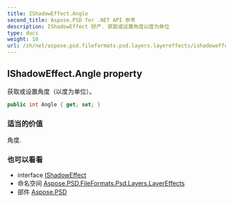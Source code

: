 ```yaml
---
title: IShadowEffect.Angle
second_title: Aspose.PSD for .NET API 参考
description: IShadowEffect 财产. 获取或设置角度以度为单位
type: docs
weight: 10
url: /zh/net/aspose.psd.fileformats.psd.layers.layereffects/ishadoweffect/angle/
---
```

## IShadowEffect.Angle property

获取或设置角度（以度为单位）。

```csharp
public int Angle { get; set; }
```

### 适当的价值

角度.

### 也可以看看

* interface [IShadowEffect](../)
* 命名空间 [Aspose.PSD.FileFormats.Psd.Layers.LayerEffects](../../ishadoweffect/)
* 部件 [Aspose.PSD](../../../)


